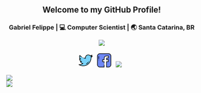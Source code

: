 <div align="center">
<h2>Welcome to my GitHub Profile!</h2>
</div>

<div align="center">
<h3>Gabriel Felippe | 💻 Computer Scientist | 🌏 Santa Catarina, BR</h3>
</div>

<div align="center">
<a href="https://akiradev.netlify.app/"><img src="https://i.ibb.co/LC2QWCk/akira2.png" /></a>
</div>

<br>

<div align='center'>
<a href="https://twitter.com/akirascientist"><img height="37" src="https://raw.githubusercontent.com/the-akira/the-akira/master/assets/twitter.png?raw=true"></a>&nbsp;&nbsp;
<a href="https://www.facebook.com/gabriellfelippe"><img height="37" src="https://raw.githubusercontent.com/the-akira/the-akira/master/assets/facebook.png?raw=true"></a>&nbsp;&nbsp;
<a href="https://dev.to/theakira"><img height="37" src="https://d2fltix0v2e0sb.cloudfront.net/dev-badge.svg"></a>&nbsp;&nbsp;
<div>

<br>

<img width="480px" align="left" src="https://github-readme-stats.vercel.app/api?username=the-akira&theme=tokyonight&show_icons=true&include_all_commits=true&count_private=true&&hide=issues,contribs" />
<img width="300px" align="left" src="https://github-readme-stats.vercel.app/api/top-langs/?username=the-akira&layout=compact&theme=tokyonight" />